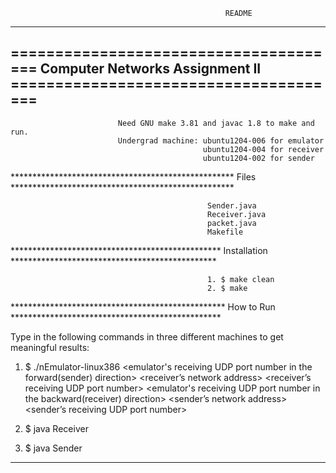 			    		   							README
-------------------------------------------------------------------------------------------------------------
====================================== Computer Networks Assignment II ======================================
-------------------------------------------------------------------------------------------------------------

                            Need GNU make 3.81 and javac 1.8 to make and run.
                            Undergrad machine: ubuntu1204-006 for emulator
                                               ubuntu1204-004 for receiver
                                               ubuntu1204-002 for sender

*************************************************** Files ***************************************************

                                                Sender.java
                                                Receiver.java
                                                packet.java
                                                Makefile

************************************************ Installation ***********************************************

                                                1. $ make clean
                                                2. $ make

************************************************* How to Run ************************************************

Type in the following commands in three different machines to get meaningful results:

1. $ ./nEmulator-linux386   <emulator's receiving UDP port number in the forward(sender) direction>
                            <receiver’s network address>
                            <receiver’s receiving UDP port number>
                            <emulator's receiving UDP port number in the backward(receiver) direction>
                            <sender’s network address>
                            <sender’s receiving UDP port number>
                            <maximum delay of the link in units of millisecond>
                            <packet discard probability>
                            <verbose-mode>

2. $ java Receiver          <hostname for the network emulator>
                            <UDP port number used by the link emulator to receive ACKs from the receiver>
                            <UDP port number used by the receiver to receive data from the emulator>
                            <name of the file into which the received data is written>

3. $ java Sender            <host address of the network emulator>
                            <UDP port number used by the emulator to receive data from the sender>
                            <UDP port number used by the sender to receive ACKs from the emulator>
                            <name of the file to be transferred>

*************************************************************************************************************
